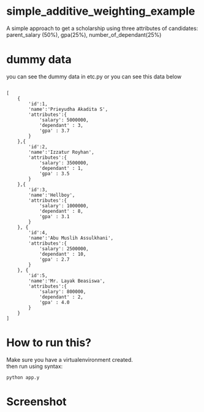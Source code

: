 # simple_additive_weighting_example
A simple approach to get a scholarship using three attributes of candidates: parent_salary (50%), gpa(25%), number_of_dependant(25%)

# dummy data
you can see the dummy data in etc.py
or you can see this data below

<pre><code>
[
    {
        'id':1,
        'name':'Prieyudha Akadita S',
        'attributes':{
            'salary': 5000000,
            'dependant' : 3,
            'gpa' : 3.7
        }
    },{
        'id':2,
        'name':'Izzatur Royhan',
        'attributes':{
            'salary': 3500000,
            'dependant' : 1,
            'gpa' : 3.5
        }
    },{
        'id':3,
        'name':'Hellboy',
        'attributes':{
            'salary': 1000000,
            'dependant' : 8,
            'gpa' : 3.1
        }
    }, {
        'id':4,
        'name':'Abu Muslih Assulkhani',
        'attributes':{
            'salary': 2500000,
            'dependant' : 10,
            'gpa' : 2.7
        }
    }, {
        'id':5,
        'name':'Mr. Layak Beasiswa',
        'attributes':{
            'salary': 800000,
            'dependant' : 2,
            'gpa' : 4.0
        }
    }
]
</code></pre>

# How to run this?
Make sure you have a virtualenvironment created.<br>
then run using syntax:
<pre><code>python app.y
</code></pre>

# Screenshot


